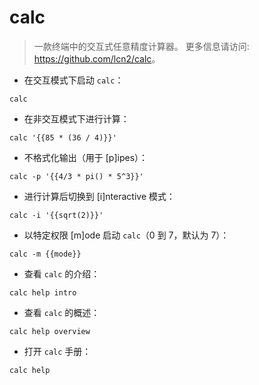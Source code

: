 # calc

> 一款终端中的交互式任意精度计算器。
> 更多信息请访问: <https://github.com/lcn2/calc>。

- 在交互模式下启动 `calc`：

`calc`

- 在非交互模式下进行计算：

`calc '{{85 * (36 / 4)}}'`

- 不格式化输出（用于 [p]ipes）：

`calc -p '{{4/3 * pi() * 5^3}}'`

- 进行计算后切换到 [i]nteractive 模式：

`calc -i '{{sqrt(2)}}'`

- 以特定权限 [m]ode 启动 `calc`（0 到 7，默认为 7）：

`calc -m {{mode}}`

- 查看 `calc` 的介绍：

`calc help intro`

- 查看 `calc` 的概述：

`calc help overview`

- 打开 `calc` 手册：

`calc help`
